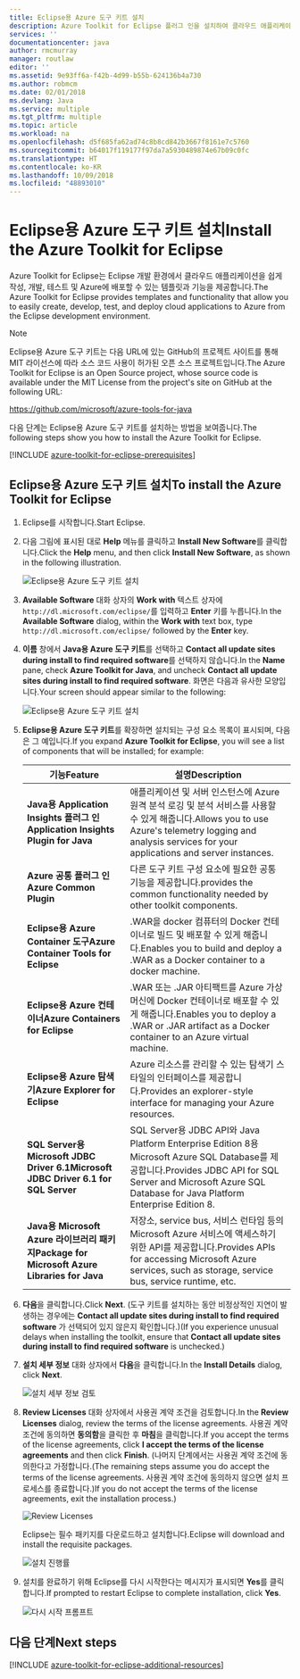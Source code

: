 ```yaml
---
title: Eclipse용 Azure 도구 키트 설치
description: Azure Toolkit for Eclipse 플러그 인을 설치하여 클라우드 애플리케이션을 만들어 Azure에 배포하는 방법에 대해 알아봅니다.
services: ''
documentationcenter: java
author: rmcmurray
manager: routlaw
editor: ''
ms.assetid: 9e93ff6a-f42b-4d99-b55b-624136b4a730
ms.author: robmcm
ms.date: 02/01/2018
ms.devlang: Java
ms.service: multiple
ms.tgt_pltfrm: multiple
ms.topic: article
ms.workload: na
ms.openlocfilehash: d5f685fa62ad74c8b8cd842b3667f8161e7c5760
ms.sourcegitcommit: b64017f119177f97da7a5930489874e67b09c0fc
ms.translationtype: HT
ms.contentlocale: ko-KR
ms.lasthandoff: 10/09/2018
ms.locfileid: "48893010"
---
```

# <a name="install-the-azure-toolkit-for-eclipse"></a><span data-ttu-id="e2e3a-103">Eclipse용 Azure 도구 키트 설치</span><span class="sxs-lookup"><span data-stu-id="e2e3a-103">Install the Azure Toolkit for Eclipse</span></span>

<span data-ttu-id="e2e3a-104">Azure Toolkit for Eclipse는 Eclipse 개발 환경에서 클라우드 애플리케이션을 쉽게 작성, 개발, 테스트 및 Azure에 배포할 수 있는 템플릿과 기능을 제공합니다.</span><span class="sxs-lookup"><span data-stu-id="e2e3a-104">The Azure Toolkit for Eclipse provides templates and functionality that allow you to easily create, develop, test, and deploy cloud applications to Azure from the Eclipse development environment.</span></span>

> [!NOTE] 
> 
> <span data-ttu-id="e2e3a-105">Eclipse용 Azure 도구 키트는 다음 URL에 있는 GitHub의 프로젝트 사이트를 통해 MIT 라이선스에 따라 소스 코드 사용이 허가된 오픈 소스 프로젝트입니다.</span><span class="sxs-lookup"><span data-stu-id="e2e3a-105">The Azure Toolkit for Eclipse is an Open Source project, whose source code is available under the MIT License from the project's site on GitHub at the following URL:</span></span> 
> 
> <https://github.com/microsoft/azure-tools-for-java> 
> 

<span data-ttu-id="e2e3a-106">다음 단계는 Eclipse용 Azure 도구 키트를 설치하는 방법을 보여줍니다.</span><span class="sxs-lookup"><span data-stu-id="e2e3a-106">The following steps show you how to install the Azure Toolkit for Eclipse.</span></span>

[!INCLUDE [azure-toolkit-for-eclipse-prerequisites](../includes/azure-toolkit-for-eclipse-prerequisites.md)]

## <a name="to-install-the-azure-toolkit-for-eclipse"></a><span data-ttu-id="e2e3a-107">Eclipse용 Azure 도구 키트 설치</span><span class="sxs-lookup"><span data-stu-id="e2e3a-107">To install the Azure Toolkit for Eclipse</span></span>

1. <span data-ttu-id="e2e3a-108">Eclipse를 시작합니다.</span><span class="sxs-lookup"><span data-stu-id="e2e3a-108">Start Eclipse.</span></span>

1. <span data-ttu-id="e2e3a-109">다음 그림에 표시된 대로 **Help** 메뉴를 클릭하고 **Install New Software**를 클릭합니다.</span><span class="sxs-lookup"><span data-stu-id="e2e3a-109">Click the **Help** menu, and then click **Install New Software**, as shown in the following illustration.</span></span>
   
   ![Eclipse용 Azure 도구 키트 설치][01]

1. <span data-ttu-id="e2e3a-111">**Available Software** 대화 상자의 **Work with** 텍스트 상자에 `http://dl.microsoft.com/eclipse/`를 입력하고 **Enter** 키를 누릅니다.</span><span class="sxs-lookup"><span data-stu-id="e2e3a-111">In the **Available Software** dialog, within the **Work with** text box, type `http://dl.microsoft.com/eclipse/` followed by the **Enter** key.</span></span>

1. <span data-ttu-id="e2e3a-112">**이름** 창에서 **Java용 Azure 도구 키트**를 선택하고 **Contact all update sites during install to find required software**를 선택하지 않습니다.</span><span class="sxs-lookup"><span data-stu-id="e2e3a-112">In the **Name** pane, check **Azure Toolkit for Java**, and uncheck **Contact all update sites during install to find required software**.</span></span> <span data-ttu-id="e2e3a-113">화면은 다음과 유사한 모양입니다.</span><span class="sxs-lookup"><span data-stu-id="e2e3a-113">Your screen should appear similar to the following:</span></span>
   
   ![Eclipse용 Azure 도구 키트 설치][02]

1. <span data-ttu-id="e2e3a-115">**Eclipse용 Azure 도구 키트**를 확장하면 설치되는 구성 요소 목록이 표시되며, 다음은 그 예입니다.</span><span class="sxs-lookup"><span data-stu-id="e2e3a-115">If you expand **Azure Toolkit for Eclipse**, you will see a list of components that will be installed; for example:</span></span>

   | <span data-ttu-id="e2e3a-116">기능</span><span class="sxs-lookup"><span data-stu-id="e2e3a-116">Feature</span></span> | <span data-ttu-id="e2e3a-117">설명</span><span class="sxs-lookup"><span data-stu-id="e2e3a-117">Description</span></span> | 
   |---|---| 
   | <span data-ttu-id="e2e3a-118">**Java용 Application Insights 플러그 인**</span><span class="sxs-lookup"><span data-stu-id="e2e3a-118">**Application Insights Plugin for Java**</span></span> | <span data-ttu-id="e2e3a-119">애플리케이션 및 서버 인스턴스에 Azure 원격 분석 로깅 및 분석 서비스를 사용할 수 있게 해줍니다.</span><span class="sxs-lookup"><span data-stu-id="e2e3a-119">Allows you to use Azure's telemetry logging and analysis services for your applications and server instances.</span></span> | 
   | <span data-ttu-id="e2e3a-120">**Azure 공통 플러그 인**</span><span class="sxs-lookup"><span data-stu-id="e2e3a-120">**Azure Common Plugin**</span></span> | <span data-ttu-id="e2e3a-121">다른 도구 키트 구성 요소에 필요한 공통 기능을 제공합니다.</span><span class="sxs-lookup"><span data-stu-id="e2e3a-121">provides the common functionality needed by other toolkit components.</span></span> | 
   | <span data-ttu-id="e2e3a-122">**Eclipse용 Azure Container 도구**</span><span class="sxs-lookup"><span data-stu-id="e2e3a-122">**Azure Container Tools for Eclipse**</span></span> | <span data-ttu-id="e2e3a-123">.WAR을 docker 컴퓨터의 Docker 컨테이너로 빌드 및 배포할 수 있게 해줍니다.</span><span class="sxs-lookup"><span data-stu-id="e2e3a-123">Enables you to build and deploy a .WAR as a Docker container to a docker machine.</span></span> | 
   | <span data-ttu-id="e2e3a-124">**Eclipse용 Azure 컨테이너**</span><span class="sxs-lookup"><span data-stu-id="e2e3a-124">**Azure Containers for Eclipse**</span></span> | <span data-ttu-id="e2e3a-125">.WAR 또는 .JAR 아티팩트를 Azure 가상 머신에 Docker 컨테이너로 배포할 수 있게 해줍니다.</span><span class="sxs-lookup"><span data-stu-id="e2e3a-125">Enables you to deploy a .WAR or .JAR artifact as a Docker container to an Azure virtual machine.</span></span> | 
   | <span data-ttu-id="e2e3a-126">**Eclipse용 Azure 탐색기**</span><span class="sxs-lookup"><span data-stu-id="e2e3a-126">**Azure Explorer for Eclipse**</span></span> | <span data-ttu-id="e2e3a-127">Azure 리소스를 관리할 수 있는 탐색기 스타일의 인터페이스를 제공합니다.</span><span class="sxs-lookup"><span data-stu-id="e2e3a-127">Provides an explorer-style interface for managing your Azure resources.</span></span> | 
   | <span data-ttu-id="e2e3a-128">**SQL Server용 Microsoft JDBC Driver 6.1**</span><span class="sxs-lookup"><span data-stu-id="e2e3a-128">**Microsoft JDBC Driver 6.1 for SQL Server**</span></span> | <span data-ttu-id="e2e3a-129">SQL Server용 JDBC API와 Java Platform Enterprise Edition 8용 Microsoft Azure SQL Database를 제공합니다.</span><span class="sxs-lookup"><span data-stu-id="e2e3a-129">Provides JDBC API for SQL Server and Microsoft Azure SQL Database for Java Platform Enterprise Edition 8.</span></span> | 
   | <span data-ttu-id="e2e3a-130">**Java용 Microsoft Azure 라이브러리 패키지**</span><span class="sxs-lookup"><span data-stu-id="e2e3a-130">**Package for Microsoft Azure Libraries for Java**</span></span> | <span data-ttu-id="e2e3a-131">저장소, service bus, 서비스 런타임 등의 Microsoft Azure 서비스에 액세스하기 위한 API를 제공합니다.</span><span class="sxs-lookup"><span data-stu-id="e2e3a-131">Provides APIs for accessing Microsoft Azure services, such as storage, service bus, service runtime, etc.</span></span> | 

1. <span data-ttu-id="e2e3a-132">**다음**을 클릭합니다.</span><span class="sxs-lookup"><span data-stu-id="e2e3a-132">Click **Next**.</span></span> <span data-ttu-id="e2e3a-133">(도구 키트를 설치하는 동안 비정상적인 지연이 발생하는 경우에는 **Contact all update sites during install to find required software** 가 선택되어 있지 않은지 확인합니다.)</span><span class="sxs-lookup"><span data-stu-id="e2e3a-133">(If you experience unusual delays when installing the toolkit, ensure that **Contact all update sites during install to find required software** is unchecked.)</span></span>

1. <span data-ttu-id="e2e3a-134">**설치 세부 정보** 대화 상자에서 **다음**을 클릭합니다.</span><span class="sxs-lookup"><span data-stu-id="e2e3a-134">In the **Install Details** dialog, click **Next**.</span></span>
   
   ![설치 세부 정보 검토][03]

1. <span data-ttu-id="e2e3a-136">**Review Licenses** 대화 상자에서 사용권 계약 조건을 검토합니다.</span><span class="sxs-lookup"><span data-stu-id="e2e3a-136">In the **Review Licenses** dialog, review the terms of the license agreements.</span></span> <span data-ttu-id="e2e3a-137">사용권 계약 조건에 동의하면 **동의함**을 클릭한 후 **마침**을 클릭합니다.</span><span class="sxs-lookup"><span data-stu-id="e2e3a-137">If you accept the terms of the license agreements, click **I accept the terms of the license agreements** and then click **Finish**.</span></span> <span data-ttu-id="e2e3a-138">(나머지 단계에서는 사용권 계약 조건에 동의한다고 가정합니다.</span><span class="sxs-lookup"><span data-stu-id="e2e3a-138">(The remaining steps assume you do accept the terms of the license agreements.</span></span> <span data-ttu-id="e2e3a-139">사용권 계약 조건에 동의하지 않으면 설치 프로세스를 종료합니다.)</span><span class="sxs-lookup"><span data-stu-id="e2e3a-139">If you do not accept the terms of the license agreements, exit the installation process.)</span></span>
   
   ![Review Licenses][04]
   
   <span data-ttu-id="e2e3a-141">Eclipse는 필수 패키지를 다운로드하고 설치합니다.</span><span class="sxs-lookup"><span data-stu-id="e2e3a-141">Eclipse will download and install the requisite packages.</span></span>
   
   ![설치 진행률][05]

1. <span data-ttu-id="e2e3a-143">설치를 완료하기 위해 Eclipse를 다시 시작한다는 메시지가 표시되면 **Yes**를 클릭합니다.</span><span class="sxs-lookup"><span data-stu-id="e2e3a-143">If prompted to restart Eclipse to complete installation, click **Yes**.</span></span>
   
   ![다시 시작 프롬프트][06]

## <a name="next-steps"></a><span data-ttu-id="e2e3a-145">다음 단계</span><span class="sxs-lookup"><span data-stu-id="e2e3a-145">Next steps</span></span>

[!INCLUDE [azure-toolkit-for-eclipse-additional-resources](../includes/azure-toolkit-for-eclipse-additional-resources.md)]

<!-- URL List -->

<!-- Legacy MSDN URL = https://msdn.microsoft.com/library/azure/hh690946.aspx -->

<!-- IMG List -->

[01]: media/azure-toolkit-for-eclipse-installation/eclipse-installation-01.png
[02]: media/azure-toolkit-for-eclipse-installation/eclipse-installation-02.png
[03]: media/azure-toolkit-for-eclipse-installation/eclipse-installation-03.png
[04]: media/azure-toolkit-for-eclipse-installation/eclipse-installation-04.png
[05]: media/azure-toolkit-for-eclipse-installation/eclipse-installation-05.png
[06]: media/azure-toolkit-for-eclipse-installation/eclipse-installation-06.png
